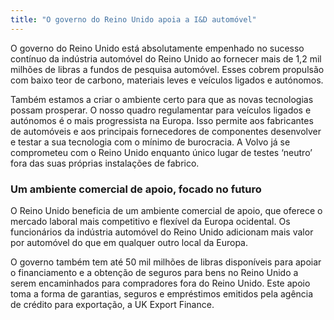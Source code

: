 ```yaml
---
title: "O governo do Reino Unido apoia a I&D automóvel"
---
```


O governo do Reino Unido está absolutamente empenhado no sucesso contínuo da indústria automóvel do Reino Unido ao fornecer mais de 1,2 mil milhões de libras a fundos de pesquisa automóvel. Esses cobrem propulsão com baixo teor de carbono, materiais leves e veículos ligados e autónomos.

Também estamos a criar o ambiente certo para que as novas tecnologias possam prosperar. O nosso quadro regulamentar para veículos ligados e autónomos é o mais progressista na Europa. Isso permite aos fabricantes de automóveis e aos principais fornecedores de componentes desenvolver e testar a sua tecnologia com o mínimo de burocracia. A Volvo já se comprometeu com o Reino Unido enquanto único lugar de testes ‘neutro’ fora das suas próprias instalações de fabrico. 

### Um ambiente comercial de apoio, focado no futuro

O Reino Unido beneficia de um ambiente comercial de apoio, que oferece o mercado laboral mais competitivo e flexível da Europa ocidental. Os funcionários da indústria automóvel do Reino Unido adicionam mais valor por automóvel do que em qualquer outro local da Europa. 

O governo também tem até 50 mil milhões de libras disponíveis para apoiar o financiamento e a obtenção de seguros para bens no Reino Unido a serem encaminhados para compradores fora do Reino Unido. Este apoio toma a forma de garantias, seguros e empréstimos emitidos pela agência de crédito para exportação, a UK Export Finance. 